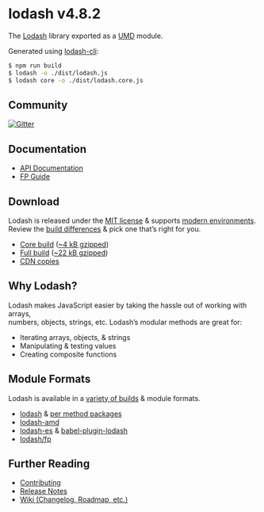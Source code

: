# lodash v4.8.2

The [Lodash](https://lodash.com/) library exported as a [UMD](https://github.com/umdjs/umd) module.

Generated using [lodash-cli](https://www.npmjs.com/package/lodash-cli):
```bash
$ npm run build
$ lodash -o ./dist/lodash.js
$ lodash core -o ./dist/lodash.core.js
```

## Community

[![Gitter](https://badges.gitter.im/lodash/lodash.svg)](https://gitter.im/lodash/lodash)

## Documentation

  * [API Documentation](https://lodash.com/docs)
  * [FP Guide](https://github.com/lodash/lodash/wiki/FP-Guide)

## Download

Lodash is released under the [MIT license](https://raw.githubusercontent.com/lodash/lodash/4.8.2/LICENSE) & supports [modern environments](#support).<br>
Review the [build differences](https://github.com/lodash/lodash/wiki/build-differences) & pick one that’s right for you.

 * [Core build](https://raw.githubusercontent.com/lodash/lodash/4.8.2/dist/lodash.core.js) ([~4 kB gzipped](https://raw.githubusercontent.com/lodash/lodash/4.8.2/dist/lodash.core.min.js))
 * [Full build](https://raw.githubusercontent.com/lodash/lodash/4.8.2/dist/lodash.js) ([~22 kB gzipped](https://raw.githubusercontent.com/lodash/lodash/4.8.2/dist/lodash.min.js))
 * [CDN copies](https://www.jsdelivr.com/projects/lodash)

## Why Lodash?

Lodash makes JavaScript easier by taking the hassle out of working with arrays,<br>
numbers, objects, strings, etc. Lodash’s modular methods are great for:

* Iterating arrays, objects, & strings
* Manipulating & testing values
* Creating composite functions

## Module Formats

Lodash is available in a [variety of builds](https://lodash.com/custom-builds) & module formats.

 * [lodash](https://www.npmjs.com/package/lodash) & [per method packages](https://www.npmjs.com/browse/keyword/lodash-modularized)
 * [lodash-amd](https://www.npmjs.com/package/lodash-amd)
 * [lodash-es](https://www.npmjs.com/package/lodash-es) & [babel-plugin-lodash](https://www.npmjs.com/package/babel-plugin-lodash)
 * [lodash/fp](https://github.com/lodash/lodash/tree/4.8.2-npm/fp)

## Further Reading

  * [Contributing](https://github.com/lodash/lodash/blob/4.8.2/.github/CONTRIBUTING.md)
  * [Release Notes](https://github.com/lodash/lodash/releases/tag/4.0.0)
  * [Wiki (Changelog, Roadmap, etc.)](https://github.com/lodash/lodash/wiki)
